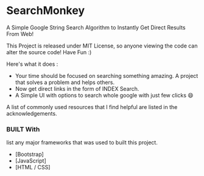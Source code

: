 # SearchMonkey
A Simple Google String Search Algorithm to Instantly Get Direct Results From Web!

This Project is released under MIT License, so anyone viewing the code can alter the source code!
Have Fun :)

Here's what it does :
* Your time should be focused on searching something amazing. A project that solves a problem and helps others.
* Now get direct links in the form of INDEX Search.
* A Simple UI with options to search whole google with just few clicks :smile:

A list of commonly used resources that I find helpful are listed in the acknowledgements.

### BUILT With

 list any major frameworks that was used to built this project.
* [Bootstrap]
* [JavaScript]
* [HTML / CSS]

